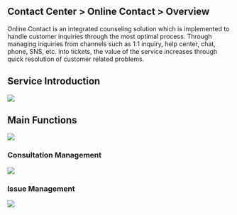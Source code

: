 ## Contact Center > Online Contact > Overview
Online Contact is an integrated counseling solution which is implemented to handle customer inquiries through the most optimal process. Through managing inquiries from channels such as 1:1 inquiry, help center, chat, phone, SNS, etc. into tickets, the value of the service increases through quick resolution of customer related problems.

## Service Introduction
![](http://static.toastoven.net/prod_contact_center/OC_overview_en_1.png)

## Main Functions
![](http://static.toastoven.net/prod_contact_center/OC_overview_en_2.png)

### Consultation Management
![](http://static.toastoven.net/prod_contact_center/OC_overview_en_3.png)

### Issue Management
![](http://static.toastoven.net/prod_contact_center/OC_overview_en_4.png)
